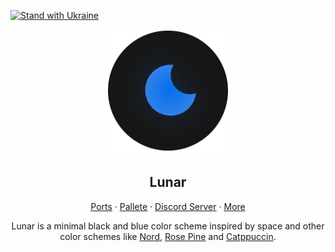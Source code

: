  [![Stand with Ukraine](https://user-images.githubusercontent.com/1474821/173256840-2cf59d8c-a9d7-4a2c-a8c3-02302227d97a.png)](https://war.ukraine.ua/support-ukraine/)

<p align="center">
<a href="https://lunar-theme.github.io">
  <img src="https://github.com/lunar-theme/lunar-theme/raw/main/assets/icon-rounded.png" />
</a>
<h2 align="center">Lunar</h2>
</p>

<p align="center">
  <a href="https://lunar-theme.github.io/ports">Ports</a>
  ·
  <a href="https://lunar-theme.github.io/palette">Pallete</a>
  ·
  <a href="https://discord.gg/xvj3t9TwFT">Discord Server</a>
  ·
  <a href="https://github.com/lunar-theme/lunar">More</a>
</p>

<p align="center">Lunar is a minimal black and blue color scheme inspired by space and other color schemes like <a href="https://nordtheme.com" target="_blank">Nord</a>, <a href="https://github.com/rose-pine" target="_blank">Rose Pine</a> and <a href="https://github.com/catppuccin">Catppuccin</a>.</p><br>
